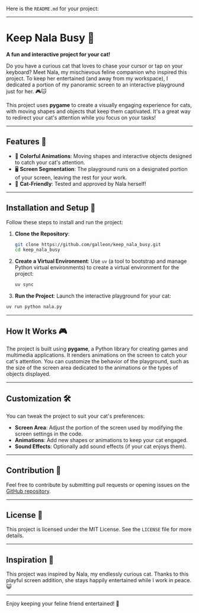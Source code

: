 Here is the `README.md` for your project:

---

# Keep Nala Busy 🐾

**A fun and interactive project for your cat!**

Do you have a curious cat that loves to chase your cursor or tap on your keyboard? Meet Nala, my mischievous feline companion who inspired this project. To keep her entertained (and away from my workspace), I dedicated a portion of my panoramic screen to an interactive playground just for her. 🎮🐱

This project uses **pygame** to create a visually engaging experience for cats, with moving shapes and objects that keep them captivated. It's a great way to redirect your cat's attention while you focus on your tasks!

---

## Features 🐾

- 🎨 **Colorful Animations**: Moving shapes and interactive objects designed to catch your cat's attention.
- 🖥️ **Screen Segmentation**: The playground runs on a designated portion of your screen, leaving the rest for your work.
- 🐾 **Cat-Friendly**: Tested and approved by Nala herself!

---

## Installation and Setup 🚀

Follow these steps to install and run the project:

1. **Clone the Repository**:
   ```bash
   git clone https://github.com/galleon/keep_nala_busy.git
   cd keep_nala_busy
   ```

2. **Create a Virtual Environment**:
   Use `uv` (a tool to bootstrap and manage Python virtual environments) to create a virtual environment for the project:
   ```bash
   uv sync
   ```

3.  **Run the Project**:
   Launch the interactive playground for your cat:
   ```bash
   uv run python nala.py
   ```

---

## How It Works 🎮

The project is built using **pygame**, a Python library for creating games and multimedia applications. It renders animations on the screen to catch your cat's attention. You can customize the behavior of the playground, such as the size of the screen area dedicated to the animations or the types of objects displayed.

---

## Customization 🛠️

You can tweak the project to suit your cat's preferences:

- **Screen Area**: Adjust the portion of the screen used by modifying the screen settings in the code.
- **Animations**: Add new shapes or animations to keep your cat engaged.
- **Sound Effects**: Optionally add sound effects (if your cat enjoys them).

---

## Contribution 🙌

Feel free to contribute by submitting pull requests or opening issues on the [GitHub repository](https://github.com/galleon/keep_nala_busy).

---

## License 📜

This project is licensed under the MIT License. See the `LICENSE` file for more details.

---

## Inspiration 🐾

This project was inspired by Nala, my endlessly curious cat. Thanks to this playful screen addition, she stays happily entertained while I work in peace. 😺

---

Enjoy keeping your feline friend entertained! 🐾
